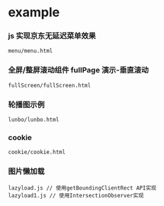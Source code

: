 # example

### js 实现京东无延迟菜单效果

`menu/menu.html`

### 全屏/整屏滚动组件 fullPage 演示-垂直滚动

`fullScreen/fullScreen.html`

### 轮播图示例

`lunbo/lunbo.html`

### cookie

`cookie/cookie.html`

### 图片懒加载

```
lazyload.js // 使用getBoundingClientRect API实现
lazyload1.js // 使用IntersectionObserver实现
```
